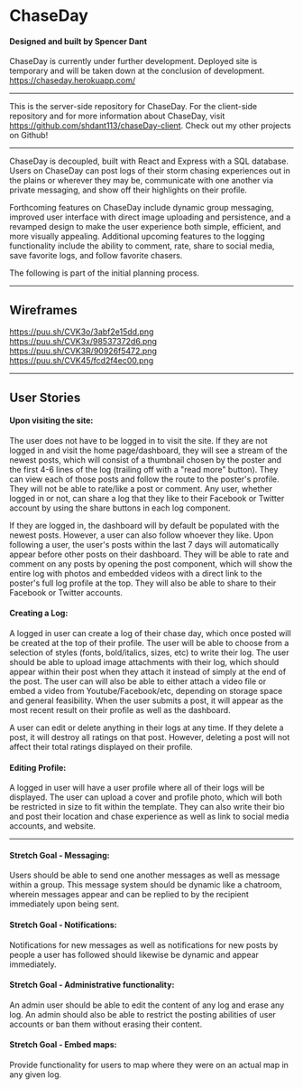 # ChaseDay

#### Designed and built by Spencer Dant

ChaseDay is currently under further development. Deployed site is temporary and will be taken down at the conclusion of development. 
\
https://chaseday.herokuapp.com/

---

This is the server-side repository for ChaseDay. For the client-side repository and for more information about ChaseDay, visit https://github.com/shdant113/chaseDay-client. Check out my other projects on Github!

---

ChaseDay is decoupled, built with React and Express with a SQL database. Users on ChaseDay can post logs of their storm chasing experiences out in the plains or wherever they may be, communicate with one another via private messaging, and show off their highlights on their profile. 

Forthcoming features on ChaseDay include dynamic group messaging, improved user interface with direct image uploading and persistence, and a revamped design to make the user experience both simple, efficient, and more visually appealing. Additional upcoming features to the logging functionality include the ability to comment, rate, share to social media, save favorite logs, and follow favorite chasers.

The following is part of the initial planning process.

---

## Wireframes

https://puu.sh/CVK3o/3abf2e15dd.png
\
https://puu.sh/CVK3x/98537372d6.png
\
https://puu.sh/CVK3R/90926f5472.png
\
https://puu.sh/CVK45/fcd2f4ec00.png

---

## User Stories

#### Upon visiting the site:
The user does not have to be logged in to visit the site. If they are not logged in and visit the home page/dashboard, they will see a stream of the newest posts, which will consist of a thumbnail chosen by the poster and the first 4-6 lines of the log (trailing off with a "read more" button). They can view each of those posts and follow the route to the poster's profile. They will not be able to rate/like a post or comment. Any user, whether logged in or not, can share a log that they like to their Facebook or Twitter account by using the share buttons in each log component.

If they are logged in, the dashboard will by default be populated with the newest posts. However, a user can also follow whoever they like. Upon following a user, the user's posts within the last 7 days will automatically appear before other posts on their dashboard. They will be able to rate and comment on any posts by opening the post component, which will show the entire log with photos and embedded videos with a direct link to the poster's full log profile at the top. They will also be able to share to their Facebook or Twitter accounts.

#### Creating a Log:
A logged in user can create a log of their chase day, which once posted will be created at the top of their profile. The user will be able to choose from a selection of styles (fonts, bold/italics, sizes, etc) to write their log. The user should be able to upload image attachments with their log, which should appear within their post when they attach it instead of simply at the end of the post. The user can will also be able to either attach a video file or embed a video from Youtube/Facebook/etc, depending on storage space and general feasibility. When the user submits a post, it will appear as the most recent result on their profile as well as the dashboard.

A user can edit or delete anything in their logs at any time. If they delete a post, it will destroy all ratings on that post. However, deleting a post will not affect their total ratings displayed on their profile.

#### Editing Profile:
A logged in user will have a user profile where all of their logs will be displayed. The user can upload a cover and profile photo, which will both be restricted in size to fit within the template. They can also write their bio and post their location and chase experience as well as link to social media accounts, and website. 

---

#### Stretch Goal - Messaging:
Users should be able to send one another messages as well as message within a group. This message system should be dynamic like a chatroom, wherein messages appear and can be replied to by the recipient immediately upon being sent. 

#### Stretch Goal - Notifications:
Notifications for new messages as well as notifications for new posts by people a user has followed should likewise be dynamic and appear immediately. 

#### Stretch Goal - Administrative functionality:
An admin user should be able to edit the content of any log and erase any log. An admin should also be able to restrict the posting abilities of user accounts or ban them without erasing their content.

#### Stretch Goal - Embed maps:
Provide functionality for users to map where they were on an actual map in any given log.